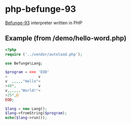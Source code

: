 php-befunge-93
==============

[Befunge-93](http://en.wikipedia.org/wiki/Befunge) interpreter written in PHP

Example (from /demo/hello-word.php)
------

```php
<?php
require ('../vendor/autoload.php');

use Befunge\Lang;

$program = <<< 'EOD'
>              v
v  ,,,,,"Hello"<
>48*,          v
v,,,,,,"World!"<
>25*,@
EOD;

$lang = new Lang();
$lang->fromString($program);
echo($lang->run());
```
